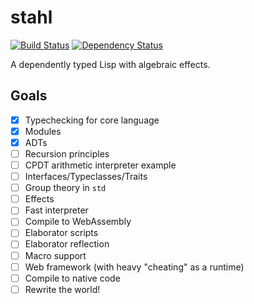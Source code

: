 stahl
=====

[![Build Status](https://travis-ci.org/remexre/stahl.svg?branch=master)](https://travis-ci.org/remexre/stahl) [![Dependency Status](https://deps.rs/repo/github/remexre/stahl/status.svg)](https://deps.rs/repo/github/remexre/stahl)

A dependently typed Lisp with algebraic effects.

Goals
-----

-	[x] Typechecking for core language
-	[x] Modules
-	[x] ADTs
-	[ ] Recursion principles
-	[ ] CPDT arithmetic interpreter example
-	[ ] Interfaces/Typeclasses/Traits
-	[ ] Group theory in `std`
-	[ ] Effects
-	[ ] Fast interpreter
-	[ ] Compile to WebAssembly
-	[ ] Elaborator scripts
-	[ ] Elaborator reflection
-	[ ] Macro support
-	[ ] Web framework (with heavy "cheating" as a runtime)
-	[ ] Compile to native code
-	[ ] Rewrite the world!
